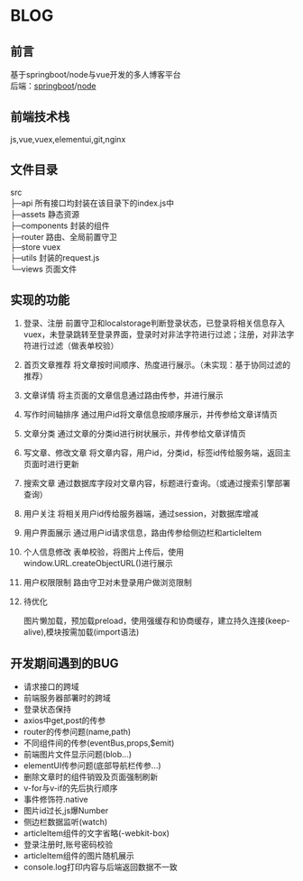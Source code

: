 # BLOG
## 前言
基于springboot/node与vue开发的多人博客平台<br />
后端：[springboot](https://github.com/gqd000/OurBlog)/[node](https://github.com/1664635775/BlogApi)
## 前端技术栈
js,vue,vuex,elementui,git,nginx
## 文件目录
src<br />
├─api 所有接口均封装在该目录下的index.js中<br />
├─assets 静态资源<br />
├─components 封装的组件<br />
├─router 路由、全局前置守卫<br />
├─store	vuex<br />
├─utils	封装的request.js<br />
└─views	页面文件<br />

## 实现的功能
1. 登录、注册
  前置守卫和localstorage判断登录状态，已登录将相关信息存入vuex，未登录跳转至登录界面，登录时对非法字符进行过滤；注册，对非法字符进行过滤（做表单校验）

2. 首页文章推荐
  将文章按时间顺序、热度进行展示。（未实现：基于协同过滤的推荐）

3. 文章详情
  将主页面的文章信息通过路由传参，并进行展示

4. 写作时间轴排序
  通过用户id将文章信息按顺序展示，并传参给文章详情页

5. 文章分类
  通过文章的分类id进行树状展示，并传参给文章详情页

6. 写文章、修改文章
  将文章内容，用户id，分类id，标签id传给服务端，返回主页面时进行更新

7. 搜索文章
  通过数据库字段对文章内容，标题进行查询。（或通过搜索引擎部署查询）

8. 用户关注
  将相关用户id传给服务器端，通过session，对数据库增减

9. 用户界面展示
  通过用户id请求信息，路由传参给侧边栏和articleItem

10. 个人信息修改
    表单校验，将图片上传后，使用window.URL.createObjectURL()进行展示

11. 用户权限限制
    路由守卫对未登录用户做浏览限制

12. 待优化

    图片懒加载，预加载preload，使用强缓存和协商缓存，建立持久连接(keep-alive),模块按需加载(import语法)

## 开发期间遇到的BUG
* 请求接口的跨域
* 前端服务器部署时的跨域
* 登录状态保持
* axios中get,post的传参
* router的传参问题(name,path)
* 不同组件间的传参(eventBus,props,$emit)
* 前端图片文件显示问题(blob...)
* elementUI传参问题(底部导航栏传参...)
* 删除文章时的组件销毁及页面强制刷新
* v-for与v-if的先后执行顺序
* 事件修饰符.native
* 图片id过长,js爆Number
* 侧边栏数据监听(watch)
* articleItem组件的文字省略(-webkit-box)
* 登录注册时,账号密码校验
* articleItem组件的图片随机展示
* console.log打印内容与后端返回数据不一致
